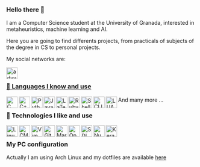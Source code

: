 ### Hello there 👋

I am a Computer Science student at the University of Granada, interested in metaheuristics, machine learning and AI.

Here you are going to find differents projects, from practicals of subjects of the degree in CS to personal projects.

My social networks are:

<a href="https://twitter.com/advy99" target="_blank" rel="nofollow"><img align="left" alt="advy99's Twitter" height="30px" src="https://cdn.jsdelivr.net/npm/simple-icons@v3/icons/twitter.svg" />
  
<br/>


### 💾 Languages I know and use

[<img align="left" alt="C" height="30px" src="https://upload.wikimedia.org/wikipedia/commons/thumb/3/35/The_C_Programming_Language_logo.svg/1024px-The_C_Programming_Language_logo.svg.png"/>](https://en.wikipedia.org/wiki/C_(programming_language))
[<img align="left" alt="C++" height="30px" src="https://upload.wikimedia.org/wikipedia/commons/thumb/1/18/ISO_C%2B%2B_Logo.svg/1200px-ISO_C%2B%2B_Logo.svg.png"/>](https://en.wikipedia.org/wiki/C%2B%2B)
[<img align="left" alt="Python" height="30px" src="https://upload.wikimedia.org/wikipedia/commons/thumb/f/f8/Python_logo_and_wordmark.svg/1920px-Python_logo_and_wordmark.svg.png"/>](https://en.wikipedia.org/wiki/Python_(programming_language))
[<img align="left" alt="Java" height="30px" src="https://upload.wikimedia.org/wikipedia/en/thumb/3/30/Java_programming_language_logo.svg/800px-Java_programming_language_logo.svg.png"/>](https://en.wikipedia.org/wiki/Java_(programming_language))
[<img align="left" alt="LaTeX" height="30px" src="https://upload.wikimedia.org/wikipedia/commons/thumb/7/73/Ruby_logo.svg/1024px-Ruby_logo.svg.png"/>](https://en.wikipedia.org/wiki/Ruby_(programming_language))
[<img align="left" alt="Ruby" height="30px" src="https://upload.wikimedia.org/wikipedia/commons/thumb/4/45/LaTeX_project_logo_bird.svg/1920px-LaTeX_project_logo_bird.svg.png"/>](https://en.wikipedia.org/wiki/LaTeX)
[<img align="left" alt="Shell" height="30px" src="https://upload.wikimedia.org/wikipedia/commons/thumb/4/4b/Bash_Logo_Colored.svg/512px-Bash_Logo_Colored.svg.png"/>](https://en.wikipedia.org/wiki/Bash_(Unix_shell))
[<img align="left" alt="CLIPS" height="30px" src="http://www.clipsrules.net/clipslogo.png"/>](https://en.wikipedia.org/wiki/CLIPS)
[<img align="left" alt="LUA" height="30px" src="https://upload.wikimedia.org/wikipedia/commons/c/cf/Lua-Logo.svg"/>](https://en.wikipedia.org/wiki/Lua_(programming_language))
  
And many more ...

  
### 🚀 Technologies I like and use

[<img align="left" alt="Linux" height="30px" src="https://upload.wikimedia.org/wikipedia/commons/thumb/3/35/Tux.svg/800px-Tux.svg.png"/>](https://en.wikipedia.org/wiki/Linux)
[<img align="left" alt="CMake" height="30px" src="https://upload.wikimedia.org/wikipedia/commons/thumb/1/13/Cmake.svg/600px-Cmake.svg.png"/>](https://en.wikipedia.org/wiki/CMake)
[<img align="left" alt="Vim" height="30px" src="https://upload.wikimedia.org/wikipedia/commons/thumb/9/9f/Vimlogo.svg/1024px-Vimlogo.svg.png"/>](https://en.wikipedia.org/wiki/Vim_(text_editor))
[<img align="left" alt="Git" height="30px" src="https://upload.wikimedia.org/wikipedia/commons/thumb/e/e0/Git-logo.svg/1280px-Git-logo.svg.png"/>](https://en.wikipedia.org/wiki/Git)
[<img align="left" alt="Markdown" height="30px" src="https://upload.wikimedia.org/wikipedia/commons/thumb/4/48/Markdown-mark.svg/1920px-Markdown-mark.svg.png"/>](https://en.wikipedia.org/wiki/Markdown)
[<img align="left" alt="OpenGL" height="30px" src="https://upload.wikimedia.org/wikipedia/commons/thumb/e/e9/Opengl-logo.svg/120px-Opengl-logo.svg.png"/>](https://en.wikipedia.org/wiki/OpenGL)
[<img align="left" alt="SDL" height="30px" src="https://upload.wikimedia.org/wikipedia/commons/1/16/Simple_DirectMedia_Layer%2C_Logo.svg"/>](https://en.wikipedia.org/wiki/Simple_DirectMedia_Layer)
[<img align="left" alt="Numpy" height="30px" src="https://upload.wikimedia.org/wikipedia/commons/3/31/NumPy_logo_2020.svg"/>](https://en.wikipedia.org/wiki/NumPy)
[<img align="left" alt="Keras" height="30px" src="https://upload.wikimedia.org/wikipedia/commons/a/ae/Keras_logo.svg"/>](https://en.wikipedia.org/wiki/Keras)


<br/>

### My PC configuration

Actually I am using Arch Linux and my dotfiles are available [here](https://github.com/advy99/dotfiles)
